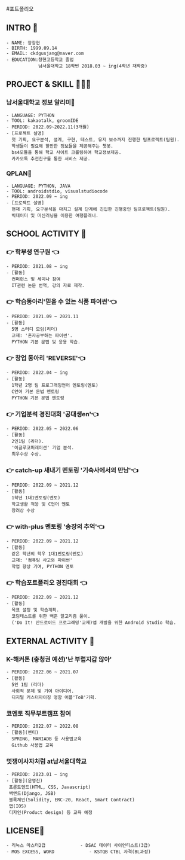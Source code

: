 #포트폴리오

## INTRO 👋

    - NAME: 장창현
    - BIRTH: 1999.09.14
    - EMAIL: ckdgusjang@naver.com
    - EDUCATION:창현고등학교 졸업 
                남서울대학교 18학번 2018.03 ~ ing(4학년 재학중)

## PROJECT & SKILL 🧑🏻‍💻

### 남서울대학교 정보 알리미📲
    - LANGUAGE: PYTHON
    - TOOL: kakaotalk, groomIDE
    - PERIOD: 2022.09~2022.11(3개월)
    - [프로젝트 설명]
      첫 기획, 요구분석, 설계, 구현, 테스트, 유지 보수까지 진행한 팀프로젝트(팀원).
      학생들이 필요해 할만한 정보들을 제공해주는 챗봇.
      bs4모듈을 통해 학교 사이트 크롤링하여 학교정보제공.
      카카오톡 추천친구를 통한 서비스 제공.
      
### QPLAN🏢
    - LANGUAGE: PYTHON, JAVA
    - TOOL: androidstdio, visualstudiocode
    - PERIOD: 2022.09 ~ ing
    - [프로젝트 설명]
      현재 기획, 요구분석을 마치고 설계 단계에 진입한 진행중인 팀프로젝트(팀원).
      빅데이터 및 머신러닝을 이용한 여행플래너.
      
## SCHOOL ACTIVITY 👯

### 👉 학부생 연구원 👈
    - PERIOD: 2021.08 ~ ing
    - [활동]
      컨퍼런스 및 세미나 참여 
      IT관련 논문 번역, 강의 자료 제작.
      
### 👉 학습동아리'믿을 수 있는 식품 파이썬'👈
    - PERIOD: 2021.09 ~ 2021.11
    - [활동]
      5명 스터디 모임(리더)
      교재: '혼자공부하는 파이썬'.
      PYTHON 기본 문법 및 응용 학습.

### 👉 창업 동아리 'REVERSE'👈
    - PERIOD: 2022.04 ~ ing
    - [활동]
      1학년 2명 팀 프로그래밍언어 멘토링(멘토)
      C언어 기본 문법 멘토링
      PYTHON 기본 문법 멘토링

### 👉 기업분석 경진대회 '공대생en'👈
    - PERIOD: 2022.05 ~ 2022.06
    - [활동]
      2인1팀 (리더).
      '이글루코퍼레이션' 기업 분석.
      최우수상 수상.

### 👉 catch-up 새내기 멘토링 '기숙사에서의 만남'👈
    - PERIOD: 2022.09 ~ 2021.12
    - [활동]
      1학년 1대1멘토링(멘토)
      학교생활 적응 및 C언어 멘토
      장려상 수상

### 👉 with-plus 멘토링 '송장의 추억'👈
    - PERIOD: 2022.09 ~ 2021.12
    - [활동]
      같은 학년의 학우 1대1멘토링(멘토)
      교재: '컴퓨팅 사고와 파이썬'
      학업 향상 기여, PYTHON 멘토

### 👉 학습포트폴리오 경진대회 👈
    - PERIOD: 2022.09 ~ 2021.12
    - [활동]
      목표 설정 및 학습계획.
      코딩테스트를 위한 백준 알고리즘 풀이.
      ('Do It! 안드로이드 프로그래밍'교재)앱 개발을 위한 Android Studio 학습.
      

## EXTERNAL ACTIVITY 👯

### K-해커톤 (충청권 예선)'난 부럽지갑 않아'
    - PERIOD: 2022.06 ~ 2021.07
    - [활동]
      5인 1팀 (리더)
      사회적 문제 및 기여 아이디어.
      디지털 커스터마이징 명함 어플'ToB'기획.
      
### 코멘토 직무부트캠프 참여
    - PERIOD: 2022.07 ~ 2022.08
    - [활동](멘티)
      SPRING, MARIADB 등 사용법교육
      Github 사용법 교육
      
 ### 멋쟁이사자처럼 at남서울대학교
    - PERIOD: 2023.01 ~ ing
    - [활동](운영진)
     프론트엔드(HTML, CSS, Javascript)
     백엔드(Django, JSB)
     블록체인(Solidity, ERC-20, React, Smart Contract)
     앱(IOS)
     디자인(Product design) 등 교육 예정
 

## LICENSE💬

    - 리눅스 마스터2급             - DSAC 데이터 사이언티스트(3급)
    - MOS EXCESS, WORD             - KSTQB CTBL 자격(BL과정)
    
    
<!--
**changhyun-jang/changhyun-jang** is a ✨ _special_ ✨ repository because its `README.md` (this file) appears on your GitHub profile.

Here are some ideas to get you started:

- 🔭 I’m currently working on ...
- 🌱 I’m currently learning ...
- 👯 I’m looking to collaborate on ...
- 🤔 I’m looking for help with ...
- 💬 Ask me about ...
- 📫 How to reach me: ...
- 😄 Pronouns: ...
- ⚡ Fun fact: ...
-->
